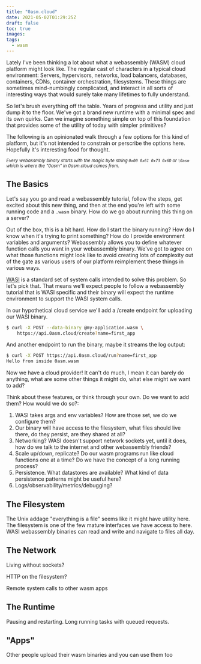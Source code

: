```yaml
---
title: "0asm.cloud"
date: 2021-05-02T01:29:25Z
draft: false
toc: true
images:
tags:
  - wasm
---
```


Lately I've been thinking a lot about what a webassembly (WASM) cloud platform might look like. The regular cast of characters in a typical cloud environment: Servers, hypervisors, networks, load balancers, databases, containers, CDNs, container orchestration, filesystems. These things are sometimes mind-numbingly complicated, and interact in all sorts of interesting ways that would surely take many lifetimes to fully understand.

So let's brush everything off the table. Years of progress and utility and just dump it to the floor. We've got a brand new runtime with a minimal spec and its own quirks. Can we imagine something simple on top of this foundation that provides some of the utility of today with simpler primitives?

The following is an opinionated walk through a few options for this kind of platform, but it's not intended to constrain or perscribe the options here. Hopefully it's interesting food for thought.

<small>

_Every webassmbly binary starts with the magic byte string `0x00 0x61 0x73 0x6D` or `\0asm` which is where the "0asm" in 0asm.cloud comes from._

</small>

## The Basics

Let's say you go and read a webassembly tutorial, follow the steps, get excited about this new thing, and then at the end you're left with some running code and a `.wasm` binary. How do we go about running this thing on a server?

Out of the box, this is a bit hard. How do I start the binary running? How do I know when it's trying to print something? How do I provide environment variables and arguments? Webassembly allows you to define whatever function calls you want in your webassembly binary. We've got to agree on what those functions might look like to avoid creating lots of complexity out of the gate as various users of our platform reimplement these things in various ways.

[WASI](https://wasi.dev/) is a standard set of system calls intended to solve this problem. So let's pick that. That means we'll expect people to follow a webassembly tutorial that is WASI specific and their binary will expect the runtime environment to support the WASI system calls.

In our hypothetical cloud service we'll add a /create endpoint for uploading our WASI binary.

```bash
$ curl -X POST --data-binary @my-application.wasm \
    https://api.0asm.cloud/create?name=first_app
```

And another endpoint to run the binary, maybe it streams the log output:

```bash
$ curl -X POST https://api.0asm.cloud/run?name=first_app
Hello from inside 0asm.wasm
```

Now we have a cloud provider! It can't do much, I mean it can barely do anything, what are some other things it might do, what else might we want to add?

Think about these features, or think through your own. Do we want to add them? How would we do so?:

1. WASI takes args and env variables? How are those set, we do we configure them?
2. Our binary will have access to the filesystem, what files should live there, do they persist, are they shared at all?
3. Networking? WASI doesn't support network sockets yet, until it does, how do we talk to the internet and other webassembly friends?
4. Scale up/down, replicate? Do our wasm programs run like cloud functions one at a time? Do we have the concept of a long running process?
5. Persistence. What datastores are available? What kind of data persistence patterns might be useful here?
6. Logs/observability/metrics/debugging?

## The Filesystem

The Unix addage "everything is a file" seems like it might have utility here. The filesystem is one of the few mature interfaces we have access to here. WASI webassembly binaries can read and write and navigate to files all day.

## The Network

Living without sockets?

HTTP on the filesystem?

Remote system calls to other wasm apps

## The Runtime

Pausing and restarting. Long running tasks with queued requests.

## "Apps"

Other people upload their wasm binaries and you can use them too
